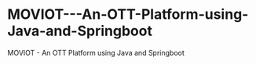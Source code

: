 # MOVIOT---An-OTT-Platform-using-Java-and-Springboot
MOVIOT - An OTT Platform using Java and Springboot
